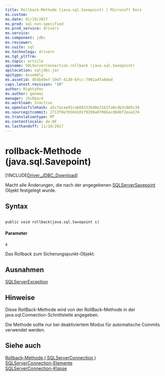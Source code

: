 ```yaml
---
title: Rollback-Methode (java.sql.Savepoint) | Microsoft Docs
ms.custom: 
ms.date: 01/19/2017
ms.prod: sql-non-specified
ms.prod_service: drivers
ms.service: 
ms.component: jdbc
ms.reviewer: 
ms.suite: sql
ms.technology: drivers
ms.tgt_pltfrm: 
ms.topic: article
apiname: SQLServerConnection.rollback (java.sql.Savepoint)
apilocation: sqljdbc.jar
apitype: Assembly
ms.assetid: d5dbd9ef-194f-4130-bfcc-7901a4fa8ded
caps.latest.revision: "10"
author: MightyPen
ms.author: genemi
manager: jhubbard
ms.workload: Inactive
ms.openlocfilehash: a5cfacae92cab68332640e21b2fa0cdb3c085c36
ms.sourcegitcommit: 2713f8e7b504101f9298a0706bacd84bf2eaa174
ms.translationtype: MT
ms.contentlocale: de-DE
ms.lasthandoff: 11/18/2017
---
```

# <a name="rollback-method-javasqlsavepoint"></a>rollback-Methode (java.sql.Savepoint)
[!INCLUDE[Driver_JDBC_Download](../../../includes/driver_jdbc_download.md)]

  Macht alle Änderungen, die nach der angegebenen [SQLServerSavepoint](../../../connect/jdbc/reference/sqlserversavepoint-class.md) Objekt festgelegt wurde.  
  
## <a name="syntax"></a>Syntax  
  
```  
  
public void rollback(java.sql.Savepoint s)  
```  
  
#### <a name="parameters"></a>Parameter  
 *s*  
  
 Das Rollback zum Sicherungspunkt-Objekt.  
  
## <a name="exceptions"></a>Ausnahmen  
 [SQLServerException](../../../connect/jdbc/reference/sqlserverexception-class.md)  
  
## <a name="remarks"></a>Hinweise  
 Diese RollBack-Methode wird von der RollBack-Methode in der java.sql.Connection-Schnittstelle angegeben.  
  
 Die Methode sollte nur bei deaktiviertem Modus für automatische Commits verwendet werden.  
  
## <a name="see-also"></a>Siehe auch  
 [Rollback-Methode &#40; SQLServerConnection &#41;](../../../connect/jdbc/reference/rollback-method-sqlserverconnection.md)   
 [SQLServerConnection-Elemente](../../../connect/jdbc/reference/sqlserverconnection-members.md)   
 [SQLServerConnection-Klasse](../../../connect/jdbc/reference/sqlserverconnection-class.md)  
  
  
